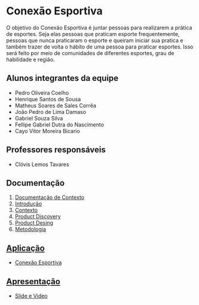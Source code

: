 # Conexão Esportiva

O objetivo do Conexão Esportiva é juntar pessoas para realizarem a prática de esportes. Seja elas pessoas que praticam esporte frequentemente, pessoas que nunca praticaram o esporte e queiram iniciar sua pratica e também trazer de volta o hábito de uma pessoa para praticar esportes. Isso será feito por meio de comunidades de diferentes esportes, grau de habilidade e região. 


## Alunos integrantes da equipe

* Pedro Oliveira Coelho  
* Henrique Santos de Sousa
* Matheus Soares de Sales Corrêa
* João Pedro de Lima Damaso
* Gabriel Souza Silva
* Fellipe Gabriel Dutra do Nascimento
* Cayo Vitor Moreira Bicario

## Professores responsáveis

* Clóvis Lemos Tavares

<h2>Documentação</h2> 

1. <a href="docs/Documentação do Projeto (1).md"> Documentação de Contexto<br>
2. <a href="docs/Introdução.md"> Introdução<br>
3. <a href="docs/Contexto.md"> Contexto<br>
4. <a href="docs/ProductDiscovery.md"> Product Discovery<br>
5. <a href="docs/ProductDesing.md"> Product Desing<br>
6. <a href="docs/Metodologia.md"> Metodologia<br>


<h2>Aplicação</h2>

* <a href="https://icei-puc-minas-pbe-ads-si.github.io/pbe-si-ads-2024-2-tiaw-t1-pbe-si-ads-2024-2-tiaw-t1-conexaoesport/"> Conexão Esportiva

<h2>Apresentação</h2>

* <a href="docs/Apresentação.md"> Slide e Video<br>

